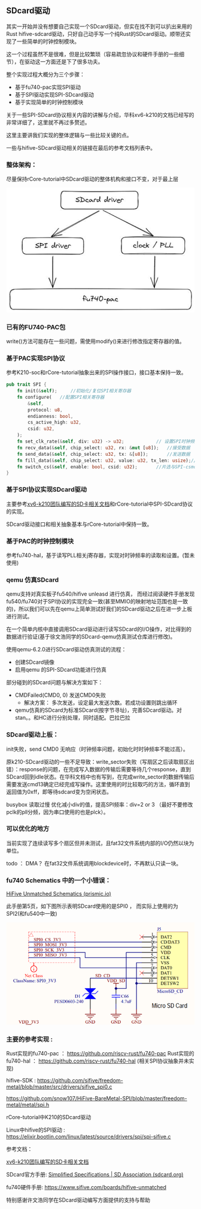 ## SDcard驱动

其实一开始并没有想要自己实现一个SDcard驱动，但实在找不到可以扒出来用的Rust hifive-sdcard驱动，只好自己动手写一个纯Rust的SDcard驱动。顺带还实现了一些简单的时钟控制模块。

这一个过程虽然不是很难，但是比较繁琐（容易疏忽协议和硬件手册的一些细节），在驱动这一方面还是下了很多功夫。

整个实现过程大概分为三个步骤：

* 基于fu740-pac实现SPI驱动
* 基于SPI驱动实现SPI-SDcard驱动
* 基于实现简单的时钟控制模块

关于一些SPI-SDcard协议相关内容的讲解与介绍，华科xv6-k210的文档已经写的非常详细了，这里就不再过多赘述。

这里主要讲我们实现的整体逻辑与一些比较关键的点。

一些与hifive-SDcard驱动相关的链接在最后的参考文档列表中。

### 整体架构：

尽量保持rCore-tutorial中SDcard驱动的整体机构和接口不变，对于最上层

![](image/SDcard/整体架构.png)

### 已有的FU740-PAC包

write()方法可能存在一些问题，需使用modify()来进行修改指定寄存器的值。

### 基于PAC实现SPI协议

参考K210-soc和rCore-tutorial抽象出来的SPI操作接口，接口基本保持一致。

```rust
pub trait SPI {  
    fn init(&self);  	//初始化/复位SPI相关寄存器
    fn configure(	//配置SPI相关寄存器
        &self,
        protocol: u8, 
        endianness: bool,
        cs_active_high: u32,
        csid: u32,
    );
    fn set_clk_rate(&self, div: u32) -> u32;			// 设置SPI时钟频率
    fn recv_data(&self, chip_select: u32, rx: &mut [u8]);	//接受数据
    fn send_data(&self, chip_select: u32, tx: &[u8]);		//发送数据
    fn fill_data(&self, chip_select: u32, value: u32, tx_len: usize);//未实现
    fn switch_cs(&self, enable: bool, csid: u32);		//片选与SPI-csmode设置
}
```

### 基于SPI协议实现SDcard驱动

主要参考[xv6-k210团队编写的SD卡相关文档](https://qf.rs/2021/05/20/%E5%9F%BA%E4%BA%8ESPI%E6%A8%A1%E5%BC%8F%E7%9A%84SD%E5%8D%A1%E9%A9%B1%E5%8A%A8.html)和rCore-tutorial中SPI-SDcard协议的实现。

SDcard驱动接口和相关抽象基本与rCore-tutorial中保持一致。

### 基于PAC的时钟控制模块

参考fu740-hal，基于读写PLL相关j寄存器，实现对时钟频率的读取和设置。(暂未使用)

### qemu 仿真SDcard

qemu支持对真实板子fu540/hifive unleasd 进行仿真， 而经过阅读硬件手册发现fu540/fu740对于SPI协议的实现完全一致(甚至MMIO的映射地址范围也是一致的)，所以我们可以先在qemu上简单测试好我们的SDcard驱动之后在进一步上板进行测试。

在一个简单内核中直接调用SDcard驱动进行读写SDcard的I/O操作，对比得到的数据进行验证(基于徐文浩同学的SDcard-qemu仿真测试仓库进行修改)。

使用qemu-6.2.0进行SDcard驱动仿真测试的流程：

* 创建SDcard镜像
* 启用qemu 的SPI-SDcard功能进行仿真

部分碰到的SDcard问题与解决方案如下：

* CMDFailed(CMD0, 0) 发送CMD0失败
  * 解决方案： 多次发送，设定最大发送次数。若成功设置则跳出循环
* qemu仿真的SDcard为标准SDcard(按字节寻址)，完善SDcard驱动。对stan。。和HC进行分别处理，同时适配。巴拉巴拉


### SDcard驱动上板：

init失败，send CMD0 无响应（时钟频率问题，初始化时时钟频率不能过高）。

原k210-SDcard驱动的一些不足导致：write_sector失败（写扇区之后读取扇区出错）：response的问题，在完成写入数据的传输后需要等待几个response，直到SDcard回到idle状态。在华科文档中也有写到，在完成write_sector的数据传输后需要发送cmd13确定已经完成写操作。这里使用的时比较取巧的方法，循环直到返回值为0xff，即等待sdcard变为空闲状态。

busybox 读取过慢   优化减小div的值，提高SPI频率：div=2 or 3 （最好不要修改pclk的pll分频，因为串口使用的也是plck）。

### 可以优化的地方

当前实现了连续读写多个扇区但并未测试，且fat32文件系统内部的I/O仍然以块为单位。

todo ： DMA？ 在fat32文件系统调用blockdevice时，不再默认只读一块。

### fu740 Schematics 中的一个小错误：

[HiFive Unmatched Schematics (prismic.io)](https://sifive.cdn.prismic.io/sifive/6a06d6c0-6e66-49b5-8e9e-e68ce76f4192_hifive-unmatched-schematics-v3.pdf)

此手册第5页，如下图所示表明SDcard使用的是SPI0 ， 而实际上使用的为SPI2(和fu540中一致)

![](image/SDcard/Schematics.png)

### 主要的参考实现 :

Rust实现的fu740-pac ：  https://github.com/riscv-rust/fu740-pac
Rust实现的fu740-hal  ：	https://github.com/riscv-rust/fu740-hal    (相关SPI协议抽象并未实现)

hifive-SDK : 	https://github.com/sifive/freedom-metal/blob/master/src/drivers/sifive_spi0.c

  https://github.com/snow107/HiFive-BareMetal-SPI/blob/master/freedom-metal/metal/spi.h

rCore-tutorial中K210的SDcard驱动

Linux中hifive的SPI驱动 :   https://elixir.bootlin.com/linux/latest/source/drivers/spi/spi-sifive.c


参考文档：

[xv6-k210团队编写的SD卡相关文档](https://gitee.com/hustos/xv6-k210/blob/main/doc/%E6%9E%84%E5%BB%BA%E8%B0%83%E8%AF%95-SD%E5%8D%A1%E9%A9%B1%E5%8A%A8v2.md)

SDcard官方手册:  [Simplified Specifications | SD Association (sdcard.org)](https://www.sdcard.org/downloads/pls/)

fu740硬件手册:  https://www.sifive.com/boards/hifive-unmatched

特别感谢许文浩同学在SDcard驱动编写方面提供的支持与帮助
